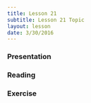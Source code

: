 ```yaml
---
title: Lesson 21
subtitle: Lesson 21 Topic
layout: lesson
date: 3/30/2016
---
```


<h3>Presentation</h3>
<h3>Reading</h3>
<h3>Exercise</h3>
